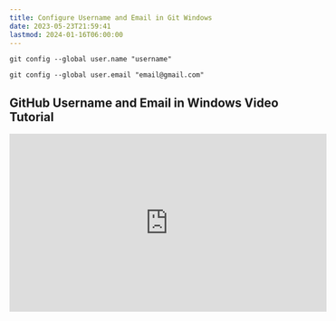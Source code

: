 ```yaml
---
title: Configure Username and Email in Git Windows
date: 2023-05-23T21:59:41
lastmod: 2024-01-16T06:00:00
---
```


```shell
git config --global user.name "username"

git config --global user.email "email@gmail.com"
```

## GitHub Username and Email in Windows Video Tutorial

<div class="iframe-16-9-container"><iframe class="youTubeIframe" width="560" height="315" src="https://www.youtube.com/embed/ZeWx0XNUZWE?t=85" title="YouTube video player" frameborder="0" allow="accelerometer; autoplay; clipboard-write; encrypted-media; gyroscope; picture-in-picture" allowfullscreen></iframe></div>
